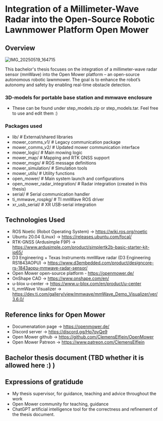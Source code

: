 # Integration of a Millimeter-Wave Radar into the Open-Source Robotic Lawnmower Platform Open Mower

## Overview

![IMG_20250519_164715](https://github.com/user-attachments/assets/bb0fcd7a-072e-48c4-9725-0293424676ff)

This bachelor's thesis focuses on the integration of a millimeter-wave radar sensor (mmWave) into the Open Mower platform – an open-source autonomous robotic lawnmower. The goal is to enhance the robot’s autonomy and safety by enabling real-time obstacle detection.

### 3D-models for portable base station and mmwave enclosure
- These can be found under step_models.zip or step_models.tar. Feel free to use and edit them :)

### Packages used
- lib/ # External/shared libraries
- mower_comms_v1/ # Legacy communication package
- mower_comms_v2/ # Updated mower communication interface
- mower_logic/ # Main mowing logic
- mower_map/ # Mapping and RTK GNSS support
- mower_msgs/ # ROS message definitions
- mower_simulation/ # Simulation tools
- mower_utils/ # Utility functions
- open_mower/ # Main system launch and configurations
- open_mower_radar_integration/ # Radar integration (created in this thesis)
- serial/ # Serial communication handler
- ti_mmwave_rospkg/ # TI mmWave ROS driver
- xr_usb_serial/ # XR USB-serial integration

## Technologies Used
- ROS Noetic (Robot Operating System) -> https://wiki.ros.org/noetic
- Ubuntu 20.04 (Linux) -> https://releases.ubuntu.com/focal/
- RTK-GNSS (Ardusimple F9P) -> https://www.ardusimple.com/product/simplertk2b-basic-starter-kit-ip65/
- D3 Engineering + Texas Instruments mmWave radar (D3 Engineering RS1843AOPU) -> https://www.d3embedded.com/product/designcore-rs-1843aopu-mmwave-radar-sensor/
- Open Mower open-source platform - https://openmower.de/
- OnShape CAD -> https://www.onshape.com/en/
- u-blox u-center -> https://www.u-blox.com/en/product/u-center
- ti_mmWave Visualizer -> https://dev.ti.com/gallery/view/mmwave/mmWave_Demo_Visualizer/ver/3.6.0/

## Reference links for Open Mower
- Documenatation page -> https://openmower.de/
- Discord server -> https://discord.gg/Hp7qyQe9
- Open Mower github -> https://github.com/ClemensElflein/OpenMower
- Open Mower Patreon -> https://www.patreon.com/ClemensElflein

## Bachelor thesis document (TBD whether it is allowed here :) )


## Expressions of gratidude
- My thesis supervisor, for guidance, teaching and advice throughout the work
- Open Mower community for teaching, guidance
- ChatGPT artificial intelligence tool for the correctness and refinement of the thesis document.
